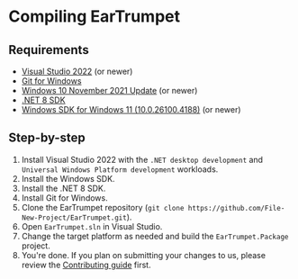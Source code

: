 # Compiling EarTrumpet

## Requirements
* [Visual Studio 2022](https://visualstudio.microsoft.com/vs/community/) (or newer)
* [Git for Windows](https://git-scm.com/download/win)
* [Windows 10 November 2021 Update](https://learn.microsoft.com/windows/whats-new/whats-new-windows-10-version-21h2) (or newer)
* [.NET 8 SDK](https://dotnet.microsoft.com/en-us/download/dotnet/8.0)
* [Windows SDK for Windows 11 (10.0.26100.4188)](https://developer.microsoft.com/en-us/windows/downloads/sdk-archive) (or newer)


## Step-by-step
1. Install Visual Studio 2022 with the `.NET desktop development` and `Universal Windows Platform development` workloads.
2. Install the Windows SDK.
3. Install the .NET 8 SDK.
4. Install Git for Windows.
5. Clone the EarTrumpet repository (`git clone https://github.com/File-New-Project/EarTrumpet.git`).
6. Open `EarTrumpet.sln` in Visual Studio.
7. Change the target platform as needed and build the `EarTrumpet.Package` project.
8. You're done. If you plan on submitting your changes to us, please review the [Contributing guide](https://github.com/File-New-Project/EarTrumpet/blob/master/CONTRIBUTING.md) first.
